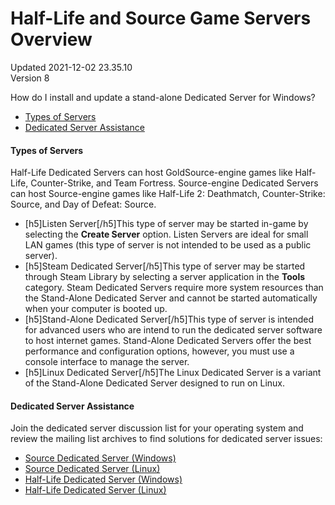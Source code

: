 # Half-Life and Source Game Servers Overview
Updated 2021-12-02 23.35.10  
Version 8  

How do I install and update a stand-alone Dedicated Server for Windows?  
  

* [Types of Servers](#types)
* [Dedicated Server Assistance](#help)

  
#### [](id=#types)Types of Servers
Half-Life Dedicated Servers can host GoldSource-engine games like Half-Life, Counter-Strike, and Team Fortress. Source-engine Dedicated Servers can host Source-engine games like Half-Life 2: Deathmatch, Counter-Strike: Source, and Day of Defeat: Source.  

*  [h5]Listen Server[/h5]This type of server may be started in-game by selecting the **Create Server** option. Listen Servers are ideal for small LAN games (this type of server is not intended to be used as a public server).
*  [h5]Steam Dedicated Server[/h5]This type of server may be started through Steam Library by selecting a server application in the **Tools** category. Steam Dedicated Servers require more system resources than the Stand-Alone Dedicated Server and cannot be started automatically when your computer is booted up.
*  [h5]Stand-Alone Dedicated Server[/h5]This type of server is intended for advanced users who are intend to run the dedicated server software to host internet games. Stand-Alone Dedicated Servers offer the best performance and configuration options, however, you must use a console interface to manage the server.
*  [h5]Linux Dedicated Server[/h5]The Linux Dedicated Server is a variant of the Stand-Alone Dedicated Server designed to run on Linux.

  
#### [](id=#help)Dedicated Server Assistance
Join the dedicated server discussion list for your operating system and review the mailing list archives to find solutions for dedicated server issues:  

* [Source Dedicated Server (Windows)](https://steamcommunity.com/discussions/forum/13/)
* [Source Dedicated Server (Linux)](https://steamcommunity.com/discussions/forum/14/)
* [Half-Life Dedicated Server (Windows)](https://steamcommunity.com/discussions/forum/15/)
* [Half-Life Dedicated Server (Linux)](https://steamcommunity.com/discussions/forum/16/)